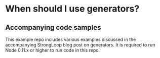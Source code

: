 # When should I use generators?
## Accompanying code samples

This example repo includes various examples discussed in the accompanying StrongLoop blog post on generators. It is required to run Node 0.11.x or higher to run code in this repo.
